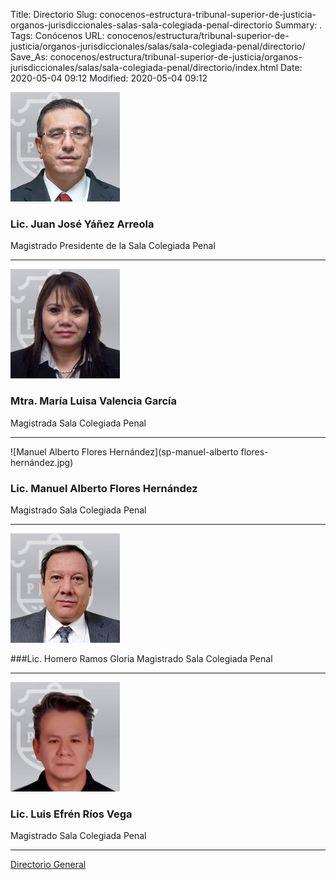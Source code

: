 Title: Directorio
Slug: conocenos-estructura-tribunal-superior-de-justicia-organos-jurisdiccionales-salas-sala-colegiada-penal-directorio
Summary: .
Tags: Conócenos
URL: conocenos/estructura/tribunal-superior-de-justicia/organos-jurisdiccionales/salas/sala-colegiada-penal/directorio/
Save_As: conocenos/estructura/tribunal-superior-de-justicia/organos-jurisdiccionales/salas/sala-colegiada-penal/directorio/index.html
Date: 2020-05-04 09:12
Modified: 2020-05-04 09:12



![Juan José Yáñez Arreola](sp-juan-josé-yáñez-arreola.jpg)

### Lic. Juan José Yáñez Arreola

Magistrado Presidente de la Sala Colegiada Penal

---

![María Luisa Valencia García](sp-maría-luisa-valencia-garcía.jpg)

### Mtra. María Luisa Valencia García
Magistrada Sala Colegiada Penal

---

![Manuel Alberto Flores Hernández](sp-manuel-alberto flores-hernández.jpg)

### Lic. Manuel Alberto Flores Hernández
Magistrado Sala Colegiada Penal

---

![Homero Ramos Gloria](sp-homero-ramos-gloria.jpg)

###Lic. Homero Ramos Gloria
Magistrado Sala Colegiada Penal

---

![Luis Efrén Ríos Vega](sp-luis-efren-rios-vega.jpg)

### Lic. Luis Efrén Ríos Vega
Magistrado Sala Colegiada Penal

---

[Directorio General](https://www.pjecz.gob.mx/transparencia/articulo-21/f03-directorio/)



